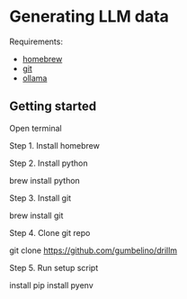 # Generating LLM data

Requirements:

- [homebrew](https://brew.sh/)
- [git](https://git-scm.com/)
- [ollama](https://ollama.com/)

## Getting started

Open terminal

Step 1. Install homebrew

Step 2. Install python

brew install python

Step 3. Install git

brew install git

Step 4. Clone git repo

git clone https://github.com/gumbelino/drillm

Step 5. Run setup script

install pip
install pyenv
